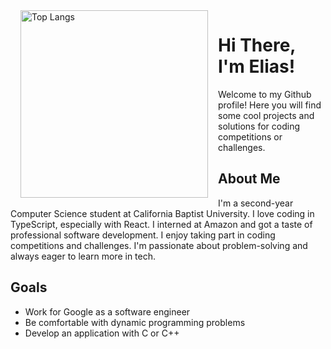 <img align="left" width="300" hspace="16" src="https://github-readme-stats.vercel.app/api/top-langs/?username=eliasmurcray&langs_count=10&exclude_repo=stock-tracker" alt="Top Langs">

# Hi There, I'm Elias!
Welcome to my Github profile! Here you will find some cool projects and solutions for coding competitions or challenges.

## About Me
I'm a second-year Computer Science student at California Baptist University. I love coding in TypeScript, especially with React. I interned at Amazon and got a taste of professional software development. I enjoy taking part in coding competitions and challenges. I'm passionate about problem-solving and always eager to learn more in tech.

## Goals
- Work for Google as a software engineer
- Be comfortable with dynamic programming problems
- Develop an application with C or C++
